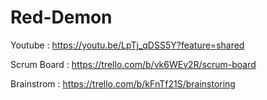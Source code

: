 # Red-Demon

Youtube : https://youtu.be/LpTj_qDSS5Y?feature=shared

Scrum Board : https://trello.com/b/vk6WEv2R/scrum-board

Brainstrom : https://trello.com/b/kFnTf21S/brainstoring
